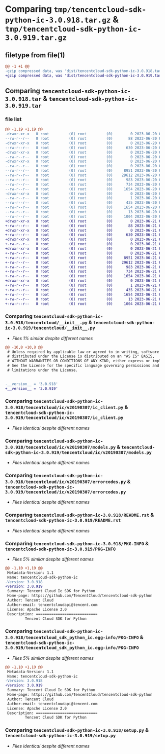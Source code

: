 # Comparing `tmp/tencentcloud-sdk-python-ic-3.0.918.tar.gz` & `tmp/tencentcloud-sdk-python-ic-3.0.919.tar.gz`

## filetype from file(1)

```diff
@@ -1 +1 @@
-gzip compressed data, was "dist/tencentcloud-sdk-python-ic-3.0.918.tar", last modified: Tue Jun 20 02:41:57 2023, max compression
+gzip compressed data, was "dist/tencentcloud-sdk-python-ic-3.0.919.tar", last modified: Wed Jun 21 00:29:43 2023, max compression
```

## Comparing `tencentcloud-sdk-python-ic-3.0.918.tar` & `tencentcloud-sdk-python-ic-3.0.919.tar`

### file list

```diff
@@ -1,19 +1,19 @@
-drwxr-xr-x   0 root         (0) root         (0)        0 2023-06-20 02:41:57.000000 tencentcloud-sdk-python-ic-3.0.918/
--rw-r--r--   0 root         (0) root         (0)       88 2023-06-20 02:41:57.000000 tencentcloud-sdk-python-ic-3.0.918/setup.cfg
-drwxr-xr-x   0 root         (0) root         (0)        0 2023-06-20 02:41:57.000000 tencentcloud-sdk-python-ic-3.0.918/tencentcloud/
--rw-r--r--   0 root         (0) root         (0)      630 2023-06-20 02:41:57.000000 tencentcloud-sdk-python-ic-3.0.918/tencentcloud/__init__.py
-drwxr-xr-x   0 root         (0) root         (0)        0 2023-06-20 02:41:57.000000 tencentcloud-sdk-python-ic-3.0.918/tencentcloud/ic/
--rw-r--r--   0 root         (0) root         (0)        0 2023-06-20 02:41:57.000000 tencentcloud-sdk-python-ic-3.0.918/tencentcloud/ic/__init__.py
-drwxr-xr-x   0 root         (0) root         (0)        0 2023-06-20 02:41:57.000000 tencentcloud-sdk-python-ic-3.0.918/tencentcloud/ic/v20190307/
--rw-r--r--   0 root         (0) root         (0)        0 2023-06-20 02:41:57.000000 tencentcloud-sdk-python-ic-3.0.918/tencentcloud/ic/v20190307/__init__.py
--rw-r--r--   0 root         (0) root         (0)     8951 2023-06-20 02:41:57.000000 tencentcloud-sdk-python-ic-3.0.918/tencentcloud/ic/v20190307/ic_client.py
--rw-r--r--   0 root         (0) root         (0)    29612 2023-06-20 02:41:57.000000 tencentcloud-sdk-python-ic-3.0.918/tencentcloud/ic/v20190307/models.py
--rw-r--r--   0 root         (0) root         (0)      983 2023-06-20 02:41:57.000000 tencentcloud-sdk-python-ic-3.0.918/tencentcloud/ic/v20190307/errorcodes.py
--rw-r--r--   0 root         (0) root         (0)      734 2023-06-20 02:41:57.000000 tencentcloud-sdk-python-ic-3.0.918/README.rst
--rw-r--r--   0 root         (0) root         (0)     1654 2023-06-20 02:41:57.000000 tencentcloud-sdk-python-ic-3.0.918/PKG-INFO
-drwxr-xr-x   0 root         (0) root         (0)        0 2023-06-20 02:41:57.000000 tencentcloud-sdk-python-ic-3.0.918/tencentcloud_sdk_python_ic.egg-info/
--rw-r--r--   0 root         (0) root         (0)        1 2023-06-20 02:41:57.000000 tencentcloud-sdk-python-ic-3.0.918/tencentcloud_sdk_python_ic.egg-info/dependency_links.txt
--rw-r--r--   0 root         (0) root         (0)      435 2023-06-20 02:41:57.000000 tencentcloud-sdk-python-ic-3.0.918/tencentcloud_sdk_python_ic.egg-info/SOURCES.txt
--rw-r--r--   0 root         (0) root         (0)     1654 2023-06-20 02:41:57.000000 tencentcloud-sdk-python-ic-3.0.918/tencentcloud_sdk_python_ic.egg-info/PKG-INFO
--rw-r--r--   0 root         (0) root         (0)       13 2023-06-20 02:41:57.000000 tencentcloud-sdk-python-ic-3.0.918/tencentcloud_sdk_python_ic.egg-info/top_level.txt
--rw-r--r--   0 root         (0) root         (0)     1004 2023-06-20 02:41:57.000000 tencentcloud-sdk-python-ic-3.0.918/setup.py
+drwxr-xr-x   0 root         (0) root         (0)        0 2023-06-21 00:29:43.000000 tencentcloud-sdk-python-ic-3.0.919/
+-rw-r--r--   0 root         (0) root         (0)       88 2023-06-21 00:29:43.000000 tencentcloud-sdk-python-ic-3.0.919/setup.cfg
+drwxr-xr-x   0 root         (0) root         (0)        0 2023-06-21 00:29:43.000000 tencentcloud-sdk-python-ic-3.0.919/tencentcloud/
+-rw-r--r--   0 root         (0) root         (0)      630 2023-06-21 00:29:43.000000 tencentcloud-sdk-python-ic-3.0.919/tencentcloud/__init__.py
+drwxr-xr-x   0 root         (0) root         (0)        0 2023-06-21 00:29:43.000000 tencentcloud-sdk-python-ic-3.0.919/tencentcloud/ic/
+-rw-r--r--   0 root         (0) root         (0)        0 2023-06-21 00:29:43.000000 tencentcloud-sdk-python-ic-3.0.919/tencentcloud/ic/__init__.py
+drwxr-xr-x   0 root         (0) root         (0)        0 2023-06-21 00:29:43.000000 tencentcloud-sdk-python-ic-3.0.919/tencentcloud/ic/v20190307/
+-rw-r--r--   0 root         (0) root         (0)        0 2023-06-21 00:29:43.000000 tencentcloud-sdk-python-ic-3.0.919/tencentcloud/ic/v20190307/__init__.py
+-rw-r--r--   0 root         (0) root         (0)     8951 2023-06-21 00:29:43.000000 tencentcloud-sdk-python-ic-3.0.919/tencentcloud/ic/v20190307/ic_client.py
+-rw-r--r--   0 root         (0) root         (0)    29612 2023-06-21 00:29:43.000000 tencentcloud-sdk-python-ic-3.0.919/tencentcloud/ic/v20190307/models.py
+-rw-r--r--   0 root         (0) root         (0)      983 2023-06-21 00:29:43.000000 tencentcloud-sdk-python-ic-3.0.919/tencentcloud/ic/v20190307/errorcodes.py
+-rw-r--r--   0 root         (0) root         (0)      734 2023-06-21 00:29:43.000000 tencentcloud-sdk-python-ic-3.0.919/README.rst
+-rw-r--r--   0 root         (0) root         (0)     1654 2023-06-21 00:29:43.000000 tencentcloud-sdk-python-ic-3.0.919/PKG-INFO
+drwxr-xr-x   0 root         (0) root         (0)        0 2023-06-21 00:29:43.000000 tencentcloud-sdk-python-ic-3.0.919/tencentcloud_sdk_python_ic.egg-info/
+-rw-r--r--   0 root         (0) root         (0)        1 2023-06-21 00:29:43.000000 tencentcloud-sdk-python-ic-3.0.919/tencentcloud_sdk_python_ic.egg-info/dependency_links.txt
+-rw-r--r--   0 root         (0) root         (0)      435 2023-06-21 00:29:43.000000 tencentcloud-sdk-python-ic-3.0.919/tencentcloud_sdk_python_ic.egg-info/SOURCES.txt
+-rw-r--r--   0 root         (0) root         (0)     1654 2023-06-21 00:29:43.000000 tencentcloud-sdk-python-ic-3.0.919/tencentcloud_sdk_python_ic.egg-info/PKG-INFO
+-rw-r--r--   0 root         (0) root         (0)       13 2023-06-21 00:29:43.000000 tencentcloud-sdk-python-ic-3.0.919/tencentcloud_sdk_python_ic.egg-info/top_level.txt
+-rw-r--r--   0 root         (0) root         (0)     1004 2023-06-21 00:29:43.000000 tencentcloud-sdk-python-ic-3.0.919/setup.py
```

### Comparing `tencentcloud-sdk-python-ic-3.0.918/tencentcloud/__init__.py` & `tencentcloud-sdk-python-ic-3.0.919/tencentcloud/__init__.py`

 * *Files 1% similar despite different names*

```diff
@@ -10,8 +10,8 @@
 # Unless required by applicable law or agreed to in writing, software
 # distributed under the License is distributed on an "AS IS" BASIS,
 # WITHOUT WARRANTIES OR CONDITIONS OF ANY KIND, either express or implied.
 # See the License for the specific language governing permissions and
 # limitations under the License.
 
 
-__version__ = '3.0.918'
+__version__ = '3.0.919'
```

### Comparing `tencentcloud-sdk-python-ic-3.0.918/tencentcloud/ic/v20190307/ic_client.py` & `tencentcloud-sdk-python-ic-3.0.919/tencentcloud/ic/v20190307/ic_client.py`

 * *Files identical despite different names*

### Comparing `tencentcloud-sdk-python-ic-3.0.918/tencentcloud/ic/v20190307/models.py` & `tencentcloud-sdk-python-ic-3.0.919/tencentcloud/ic/v20190307/models.py`

 * *Files identical despite different names*

### Comparing `tencentcloud-sdk-python-ic-3.0.918/tencentcloud/ic/v20190307/errorcodes.py` & `tencentcloud-sdk-python-ic-3.0.919/tencentcloud/ic/v20190307/errorcodes.py`

 * *Files identical despite different names*

### Comparing `tencentcloud-sdk-python-ic-3.0.918/README.rst` & `tencentcloud-sdk-python-ic-3.0.919/README.rst`

 * *Files identical despite different names*

### Comparing `tencentcloud-sdk-python-ic-3.0.918/PKG-INFO` & `tencentcloud-sdk-python-ic-3.0.919/PKG-INFO`

 * *Files 5% similar despite different names*

```diff
@@ -1,10 +1,10 @@
 Metadata-Version: 1.1
 Name: tencentcloud-sdk-python-ic
-Version: 3.0.918
+Version: 3.0.919
 Summary: Tencent Cloud Ic SDK for Python
 Home-page: https://github.com/TencentCloud/tencentcloud-sdk-python
 Author: Tencent Cloud
 Author-email: tencentcloudapi@tencent.com
 License: Apache License 2.0
 Description: ============================
         Tencent Cloud SDK for Python
```

### Comparing `tencentcloud-sdk-python-ic-3.0.918/tencentcloud_sdk_python_ic.egg-info/PKG-INFO` & `tencentcloud-sdk-python-ic-3.0.919/tencentcloud_sdk_python_ic.egg-info/PKG-INFO`

 * *Files 5% similar despite different names*

```diff
@@ -1,10 +1,10 @@
 Metadata-Version: 1.1
 Name: tencentcloud-sdk-python-ic
-Version: 3.0.918
+Version: 3.0.919
 Summary: Tencent Cloud Ic SDK for Python
 Home-page: https://github.com/TencentCloud/tencentcloud-sdk-python
 Author: Tencent Cloud
 Author-email: tencentcloudapi@tencent.com
 License: Apache License 2.0
 Description: ============================
         Tencent Cloud SDK for Python
```

### Comparing `tencentcloud-sdk-python-ic-3.0.918/setup.py` & `tencentcloud-sdk-python-ic-3.0.919/setup.py`

 * *Files identical despite different names*

